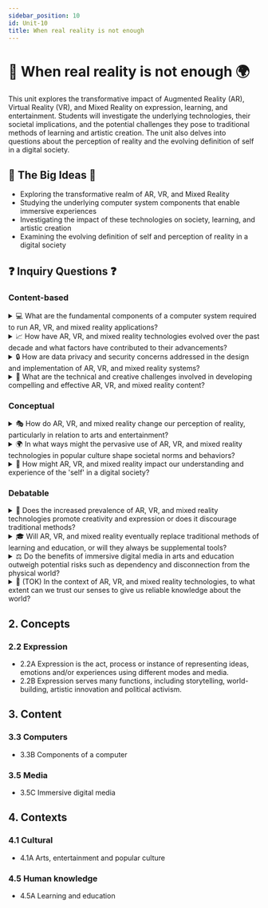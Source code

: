```yaml
---
sidebar_position: 10
id: Unit-10
title: When real reality is not enough
---
```


# 🎨 When real reality is not enough 🌍

This unit explores the transformative impact of Augmented Reality (AR), Virtual Reality (VR), and Mixed Reality on expression, learning, and entertainment. Students will investigate the underlying technologies, their societal implications, and the potential challenges they pose to traditional methods of learning and artistic creation. The unit also delves into questions about the perception of reality and the evolving definition of self in a digital society.

## 🌟 The Big Ideas 🌟

- Exploring the transformative realm of AR, VR, and Mixed Reality
- Studying the underlying computer system components that enable immersive experiences
- Investigating the impact of these technologies on society, learning, and artistic creation
- Examining the evolving definition of self and perception of reality in a digital society

## ❓ Inquiry Questions ❓

### Content-based
<details>
<summary>💻 What are the fundamental components of a computer system required to run AR, VR, and mixed reality applications?</summary>

- Powerful processors and graphics cards for rendering complex 3D environments and real-time interactions
- Specialized input devices such as motion controllers, gesture recognition sensors, and eye-tracking systems
- High-resolution displays and audio systems for immersive visual and auditory experiences
- Efficient data storage and retrieval systems for managing large amounts of digital assets and user data
- Robust networking capabilities for enabling multi-user experiences and remote collaboration

</details>

<details>
<summary>📈 How have AR, VR, and mixed reality technologies evolved over the past decade and what factors have contributed to their advancements?</summary>

- Rapid advancements in computing power, particularly in mobile devices and gaming consoles
- Developments in display technologies, such as high-resolution screens and lightweight, comfortable headsets
- Improvements in motion tracking and gesture recognition, enabling more natural and intuitive interactions
- Increased availability and affordability of VR and AR devices, making them more accessible to consumers
- Growing interest and investment from industries such as gaming, entertainment, education, and healthcare

</details>

<details>
<summary>🔒 How are data privacy and security concerns addressed in the design and implementation of AR, VR, and mixed reality systems?</summary>

- Implementing strong encryption and secure authentication protocols to protect user data and prevent unauthorized access
- Providing clear privacy policies and user control over data collection, sharing, and usage
- Designing systems with minimal data collection and retention, and using anonymization and aggregation techniques where possible
- Conducting regular security audits and vulnerability assessments to identify and address potential risks
- Collaborating with privacy advocates, regulators, and industry partners to develop best practices and standards for data protection in immersive technologies

</details>

<details>
<summary>🎨 What are the technical and creative challenges involved in developing compelling and effective AR, VR, and mixed reality content?</summary>

- Designing intuitive and user-friendly interfaces that minimize cognitive load and motion sickness
- Creating realistic and engaging 3D environments, characters, and objects that are optimized for real-time rendering
- Developing compelling narratives and interactions that leverage the unique affordances of immersive media
- Integrating multiple sensory modalities, such as haptic feedback and spatial audio, to enhance presence and immersion
- Ensuring compatibility and performance across a range of devices and platforms with varying capabilities and constraints

</details>

### Conceptual
<details>
<summary>🎭 How do AR, VR, and mixed reality change our perception of reality, particularly in relation to arts and entertainment?</summary>

- Blurring the boundaries between the physical and virtual worlds, creating new forms of hybrid and immersive experiences
- Enabling new modes of creative expression and storytelling that engage multiple senses and allow for interactive and non-linear narratives
- Challenging traditional notions of authorship, ownership, and authenticity, as digital content can be easily replicated, modified, and shared
- Raising questions about the nature of presence, embodiment, and identity, as users can inhabit different avatars and perspectives in virtual environments
- Providing new opportunities for accessibility and inclusivity, as immersive technologies can be used to create experiences that are tailored to different abilities and preferences

</details>

<details>
<summary>🌍 In what ways might the pervasive use of AR, VR, and mixed reality technologies in popular culture shape societal norms and behaviors?</summary>

- Influencing social interactions and communication patterns, as people spend more time in virtual spaces and develop new forms of online identity and community
- Changing consumer behaviors and expectations, as immersive technologies enable new forms of entertainment, education, and commerce
- Shaping political discourse and activism, as AR and VR can be used to create powerful experiences that raise awareness and empathy for social issues
- Influencing language, aesthetics, and cultural references, as immersive media becomes a dominant form of cultural expression and consumption
- Raising ethical and philosophical questions about the nature of reality, truth, and human agency in a world where virtual experiences become increasingly indistinguishable from physical ones

</details>

<details>
<summary>🧠 How might AR, VR, and mixed reality impact our understanding and experience of the 'self' in a digital society?</summary>

- Enabling new forms of self-expression and identity exploration, as users can create and inhabit different avatars and personas in virtual environments
- Challenging traditional notions of embodiment and physical presence, as users can have experiences that transcend the limitations of their physical bodies
- Raising questions about the nature of consciousness, memory, and perception, as immersive technologies can create experiences that feel subjectively real and meaningful
- Influencing social relationships and interpersonal dynamics, as virtual interactions and experiences become increasingly integrated with physical ones
- Shaping personal values, beliefs, and behaviors, as immersive media can be used to create powerful experiences that influence attitudes and decision-making

</details>

### Debatable
<details>
<summary>🎨 Does the increased prevalence of AR, VR, and mixed reality technologies promote creativity and expression or does it discourage traditional methods?</summary>

- On one hand, these technologies offer new tools and platforms for artists and creators to experiment with innovative forms of expression and storytelling
- They can democratize access to creative resources and enable collaboration across geographic and cultural boundaries
- However, some argue that the reliance on digital tools and pre-made assets can lead to a homogenization of creative output and a loss of traditional skills and techniques
- There are also concerns about the ownership and control of creative content in virtual environments, as well as the potential for exploitation and appropriation of cultural heritage

</details>

<details>
<summary>🎓 Will AR, VR, and mixed reality eventually replace traditional methods of learning and education, or will they always be supplemental tools?</summary>

- Immersive technologies have the potential to create engaging and experiential learning environments that can enhance retention and transfer of knowledge
- They can provide access to educational resources and experiences that may be otherwise inaccessible due to geographic, economic, or physical constraints
- However, some argue that virtual learning experiences cannot fully replace the social and emotional aspects of in-person education, such as peer interaction and teacher-student relationships
- There are also concerns about the digital divide and ensuring equitable access to immersive learning technologies across different communities and regions

</details>

<details>
<summary>⚖️ Do the benefits of immersive digital media in arts and education outweigh potential risks such as dependency and disconnection from the physical world?</summary>

- Immersive technologies can provide powerful tools for creative expression, learning, and personal growth, enabling experiences that can be transformative and empowering
- They can also promote empathy, cultural understanding, and social connection by allowing people to share perspectives and experiences across boundaries
- However, there are concerns about the addictive nature of virtual experiences and the potential for escapism and disconnection from real-world responsibilities and relationships
- There are also questions about the long-term effects of prolonged exposure to virtual environments on mental health, physical well-being, and cognitive development

</details>

<details>
<summary>🤔 (TOK) In the context of AR, VR, and mixed reality technologies, to what extent can we trust our senses to give us reliable knowledge about the world?</summary>

- Immersive technologies can create experiences that feel subjectively real and meaningful, blurring the boundaries between perception and reality
- They can challenge our assumptions about the nature of knowledge and truth, as virtual experiences can be designed to manipulate or deceive our senses
- However, some argue that our senses have always been subject to illusion and interpretation, and that virtual experiences can provide valuable insights and perspectives that enhance our understanding of the world
- There are also questions about the role of embodied cognition and situated learning in virtual environments, and how they may differ from real-world experiences

</details>

## 2. Concepts

### 2.2 Expression

- 2.2A Expression is the act, process or instance of representing ideas, emotions and/or experiences using different modes and media.
- 2.2B Expression serves many functions, including storytelling, world-building, artistic innovation and political activism.

## 3. Content

### 3.3 Computers

- 3.3B Components of a computer

### 3.5 Media

- 3.5C Immersive digital media

## 4. Contexts

### 4.1 Cultural

- 4.1A Arts, entertainment and popular culture

### 4.5 Human knowledge

- 4.5A Learning and education